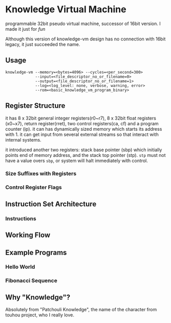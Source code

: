 # Knowledge Virtual Machine
programmable 32bit pseudo virtual machine, successor of 16bit version. I made it just for *fun*

Although this version of knowledge-vm design has no connection with 16bit legacy, it just succeeded the name.

## Usage

```
knowledge-vm --memory=<bytes=4096> --cycles=<per_second=300> 
             --input=<file_descriptor_no_or_filename=0>
             --output=<file_descriptor_no_or_filename=1>
             --log=<log_level: none, verbose, warning, error>
             --rom=<basic_knowledge_vm_program_binary>
```


## Register Structure

it has 8 x 32bit general integer registers(r0~r7), 8 x 32bit float registers (x0~x7), return register(rret), two control registers(ca, cf) and a program counter (ip). it can has dynamically sized memory which starts its address with 1. it can get input from several external streams so that interact with internal systems.

it introduced another two registers: stack base pointer (sbp) which initially points end of memory address, and the stack top pointer (stp). `stp` must not have a value overs `sbp`, or system will halt immediately with control.

### Size Suffixes with Registers

### Control Register Flags

## Instruction Set Architecture

### Instructions

## Working Flow

## Example Programs

### Hello World

### Fibonacci Sequence

## Why "Knowledge"?

Absolutely from "Patchouli Knowledge", the name of the character from touhou project, who I really love.
